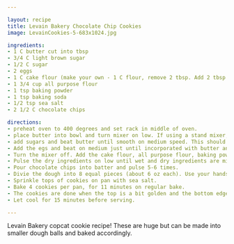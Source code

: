 ```yaml
---

layout: recipe
title: Levain Bakery Chocolate Chip Cookies
image: LevainCookies-5-683x1024.jpg

ingredients:
- 1 C butter cut into tbsp
- 3/4 C light brown sugar
- 1/2 C sugar
- 2 eggs
- 1 C cake flour (make your own - 1 C flour, remove 2 tbsp. Add 2 tbsp corn starch)
- 1 3/4 cup all purpose flour
- 1 tsp baking powder
- 1 tsp baking soda
- 1/2 tsp sea salt
- 2 1/2 C chocolate chips

directions:
- preheat oven to 400 degrees and set rack in middle of oven.
- place butter into bowl and turn mixer on low. If using a stand mixer, use paddle attachment.
- add sugars and beat butter until smooth on medium speed. This should take about 1 minute.
- Add the egs and beat on medium just until incorporated with butter and sugars, 30 seconds.
- Turn the mixer off. Add the cake flour, all purpose flour, baking powder, baking soda and salt. 
- Pulse the dry ingredients on low until wet and dry ingredients are mixed together.
- Pour chocolate chips into batter and pulse 5-6 times. 
- Divie the dough into 8 equal pieces (about 6 oz each). Use your hands to shape cookies. Do not use a cookie scoop. The cookies are meant to be roughly shaped. Do not flatten the dough.
- Sprinkle tops of cookies on pan with sea salt. 
- Bake 4 cookies per pan, for 11 minutes on regular bake.
- The cookies are done when the top is a bit golden and the bottom edge is golden. 
- Let cool for 15 minutes before serving.

---
```

Levain Bakery copcat cookie recipe! These are huge but can be made into smaller dough balls and baked accordingly.
